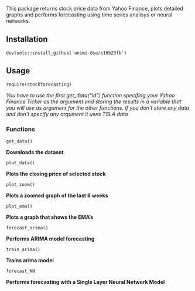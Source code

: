 This package returns stock price data from Yahoo Finance, plots detailed
graphs and performs forecasting using time series analisys or neural
networks.

Installation
------------

    devtools::install_github('unimi-dse/e16b23fb')

Usage
-----

    require(stockforecasting)

*You have to use the first get\_data(“id”) function specifing your Yahoo
Finance Ticker as the argument and storing the results in a variable
that you will use as argument for the other functions. If you don’t
store any data and don’t specify any argument it uses TSLA data*

### Functions

    get_data()

**Downloads the dataset**

    plot_data()

**Plots the closing price of selected stock**

    plot_zoom()

**Plots a zoomed graph of the last 8 weeks**

    plot_ema()

**Plots a graph that shows the EMA’s**

    forecast_arima()

**Performs ARIMA model forecasting**

    train_arima()

**Trains arima model**

    forecast_NN

**Performs forecasting with a Single Layer Neural Network Model**

